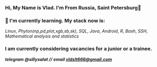 ### Hi, My Name is Vlad. I'm From Russia, Saint Petersburg👋
### 🌱 I'm currently learning. My stack now is:
*Linux*, *Phyton(np,pd,plot,xgb,sb,sk)*, *SQL*, *Java*, *Android*, *R*, *Bash*, *SSH*, *Mathematical analysis and statistics*
### I am currently considering vacancies for a junior or a trainee.
***telegram @sillysalat //*** 
***email vldslt666@gmail.com***


<!--
**vldslt/vldslt** is a ✨ _special_ ✨ repository because its `README.md` (this file) appears on your GitHub profile.

Here are some ideas to get you started:

- 🔭 I’m currently working on ...
- 🌱 I’m currently learning ...
- 👯 I’m looking to collaborate on ...
- 🤔 I’m looking for help with ...
- 💬 Ask me about ...
- 📫 How to reach me: ...
- 😄 Pronouns: ...
- ⚡ Fun fact: ...
-->
